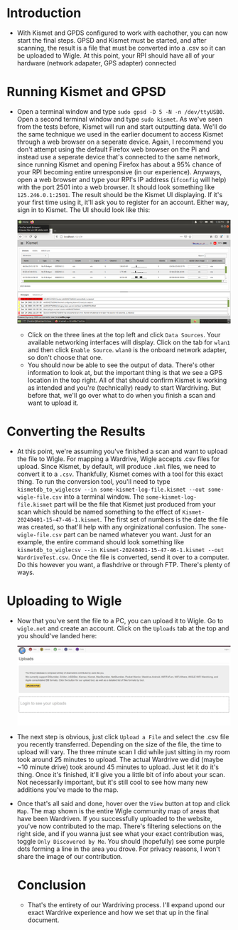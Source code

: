 # Introduction
- With Kismet and GPDS configured to work with eachother, you can now start the final steps. GPSD and Kismet must be started, and after scanning, the result is a file that must be converted into a .csv so it can be uploaded to Wigle. At this point, your RPI should have all of your hardware (network adapater, GPS adapter) connected

# Running Kismet and GPSD

- Open a terminal window and type `sudo gpsd -D 5 -N -n /dev/ttyUSB0`. Open a second terminal window and type `sudo kismet`. As we've seen from the tests before, Kismet will run and start outputting data. We'll do the same technique we used in the earlier document to access Kismet through a web browser on a seperate device. Again, I recommend you don't attempt using the default Firefox web browser on the Pi and instead use a seperate device that's connected to the same network, since running Kismet and opening Firefox has about a 95% chance of your RPI becoming entire unresponsive (in our experience). Anyways, open a web browser and type your RPI's IP address (`ifconfig` will help) with the port 2501 into a web browser. It should look something like `125.246.0.1:2501`. The result should be the Kismet UI displaying. If it's your first time using it, it'll ask you to register for an account. Either way, sign in to Kismet. The UI should look like this:

  ![kismet](https://github.com/d0njuli0/Rasperberry-Pi-Ethical-Hacking-Kit/blob/main/images/kismet.png?raw=true)

  - Click on the three lines at the top left and click `Data Sources`. Your available networking interfaces will display. Click on the tab for `wlan1` and then click `Enable Source`. `wlan0` is the onboard network adapter, so don't choose that one.
  - You should now be able to see the output of data. There's other information to look at, but the important thing is that we see a GPS location in the top right. All of that should confirm Kismet is working as intended and you're (technically) ready to start Wardriving. But before that, we'll go over what to do when you finish a scan and want to upload it.

# Converting the Results
- At this point, we're assuming you've finished a scan and want to upload the file to Wigle. For mapping a Wardrive, Wigle accepts .csv files for upload. Since Kismet, by default, will produce `.kml` files, we need to convert it to a `.csv`. Thankfully, Kismet comes with a tool for this exact thing. To run the conversion tool, you'll need to type `kismetdb_to_wiglecsv --in some-kismet-log-file.kismet --out some-wigle-file.csv` into a terminal window. The `some-kismet-log-file.kismet` part will be the file that Kismet just produced from your scan which should be named something to the effect of `Kismet-20240401-15-47-46-1.kismet`. The first set of numbers is the date the file was created, so that'll help with any orginizational confusion. The `some-wigle-file.csv` part can be named whatever you want. Just for an example, the entire command should look something like `kismetdb_to_wiglecsv --in Kismet-20240401-15-47-46-1.kismet --out WardriveTest.csv`. Once the file is converted, send it over to a computer. Do this however you want, a flashdrive or through FTP. There's plenty of ways.

# Uploading to Wigle
- Now that you've sent the file to a PC, you can upload it to Wigle. Go to `wigle.net` and create an account. Click on the `Uploads` tab at the top and you should've landed here:

  ![wiglescreen](https://github.com/d0njuli0/Rasperberry-Pi-Ethical-Hacking-Kit/blob/main/images/wiglescreen.png?raw=true)

- The next step is obvious, just click `Upload a File` and select the .csv file you recently transferred. Depending on the size of the file, the time to upload will vary. The three minute scan I did while just sitting in my room took around 25 minutes to upload. The actual Wardrive we did (maybe ~10 minute drive) took around 45 minutes to upload. Just let it do it's thing. Once it's finished, it'll give you a little bit of info about your scan. Not necessarily important, but it's still cool to see how many new additions you've made to the map.

- Once that's all said and done, hover over the `View` button at top and click `Map`. The map shown is the entire Wigle community map of areas that have been Wardriven. If you successfully uploaded to the website, you've now contributed to the map. There's filtering selections on the right side, and if you wanna just see what your exact contribution was, toggle `Only Discovered by Me`. You should (hopefully) see some purple dots forming a line in the area you drove. For privacy reasons, I won't share the image of our contribution.

  # Conclusion
  - That's the entirety of our Wardriving process. I'll expand upond our exact Wardrive experience and how we set that up in the final document.
